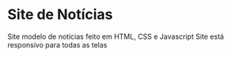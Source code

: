 # Site de Notícias

Site modelo de notícias feito em HTML, CSS e Javascript
Site está responsivo para todas as telas
